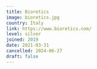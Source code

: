 ```yaml
---
title: Bioretics
image: bioretics.jpg
country: Italy
link: https://www.bioretics.com/
level: silver
joined: 2019
date: 2021-03-31
cancelled: 2024-06-27
draft: false
---
```

